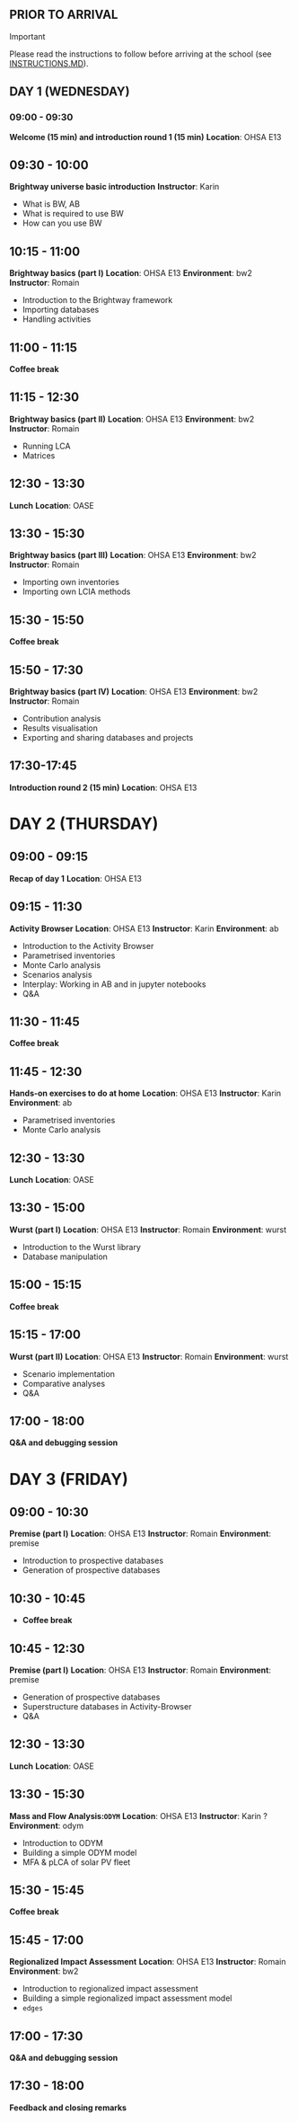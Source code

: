 ## PRIOR TO ARRIVAL

> [!IMPORTANT]  
> Please read the instructions to follow before arriving at 
the school (see [INSTRUCTIONS.MD](INSTRUCTIONS.MD)).

## DAY 1 (WEDNESDAY)

### 09:00 - 09:30
**Welcome (15 min) and introduction round 1 (15 min)**
**Location**: OHSA E13

## 09:30 - 10:00
**Brightway universe basic introduction**
**Instructor**: Karin
- What is BW, AB
- What is required to use BW
- How can you use BW

## 10:15 - 11:00
**Brightway basics (part I)**
**Location**: OHSA E13
**Environment**:  bw2
**Instructor**: Romain
- Introduction to the Brightway framework
- Importing databases
- Handling activities

## 11:00 - 11:15
**Coffee break**

## 11:15 - 12:30
**Brightway basics (part II)**
**Location**: OHSA E13
**Environment**:  bw2
**Instructor**: Romain
- Running LCA
- Matrices

## 12:30 - 13:30
**Lunch**
**Location**: OASE

## 13:30 - 15:30
**Brightway basics (part III)**
**Location**: OHSA E13
**Environment**:  bw2
**Instructor**: Romain
- Importing own inventories
- Importing own LCIA methods

## 15:30 - 15:50
**Coffee break**

## 15:50 - 17:30
**Brightway basics (part IV)**
**Location**: OHSA E13
**Environment**:  bw2
**Instructor**: Romain
- Contribution analysis
- Results visualisation
- Exporting and sharing databases and projects

## 17:30-17:45
**Introduction round 2 (15 min)**
**Location**: OHSA E13

# DAY 2 (THURSDAY)

## 09:00 - 09:15
**Recap of day 1**
**Location**: OHSA E13

## 09:15 - 11:30
**Activity Browser**
**Location**: OHSA E13
**Instructor**: Karin 
**Environment**:  ab
- Introduction to the Activity Browser
- Parametrised inventories
- Monte Carlo analysis
- Scenarios analysis
- Interplay: Working in AB and in jupyter notebooks
- Q&A

## 11:30 - 11:45
**Coffee break**

## 11:45 - 12:30
**Hands-on exercises to do at home**
**Location**: OHSA E13
**Instructor**: Karin
**Environment**: ab
- Parametrised inventories
- Monte Carlo analysis

## 12:30 - 13:30
**Lunch**
**Location**: OASE

## 13:30 - 15:00
**Wurst (part I)**
**Location**: OHSA E13
**Instructor**: Romain
**Environment**:  wurst
- Introduction to the Wurst library
- Database manipulation

## 15:00 - 15:15
**Coffee break**

## 15:15 - 17:00
**Wurst (part II)**
**Location**: OHSA E13
**Instructor**: Romain
**Environment**:  wurst
- Scenario implementation
- Comparative analyses
- Q&A

## 17:00 - 18:00
**Q&A and debugging session**

# DAY 3 (FRIDAY)

## 09:00 - 10:30
**Premise (part I)**
**Location**: OHSA E13
**Instructor**: Romain
**Environment**:  premise
- Introduction to prospective databases
- Generation of prospective databases

## 10:30 - 10:45
- **Coffee break**

## 10:45 - 12:30
**Premise (part I)**
**Location**: OHSA E13
**Instructor**: Romain
**Environment**:  premise
- Generation of prospective databases
- Superstructure databases in Activity-Browser
- Q&A

## 12:30 - 13:30
**Lunch**
**Location**: OASE

## 13:30 - 15:30
**Mass and Flow Analysis:`ODYM`**
**Location**: OHSA E13
**Instructor**: Karin ?
**Environment**:  odym
- Introduction to ODYM
- Building a simple ODYM model
- MFA & pLCA of solar PV fleet

## 15:30 - 15:45
**Coffee break**

## 15:45 - 17:00
**Regionalized Impact Assessment**
**Location**: OHSA E13
**Instructor**: Romain
**Environment**:  bw2
- Introduction to regionalized impact assessment
- Building a simple regionalized impact assessment model
- ``edges``

## 17:00 - 17:30
**Q&A and debugging session**

## 17:30 - 18:00
**Feedback and closing remarks**


